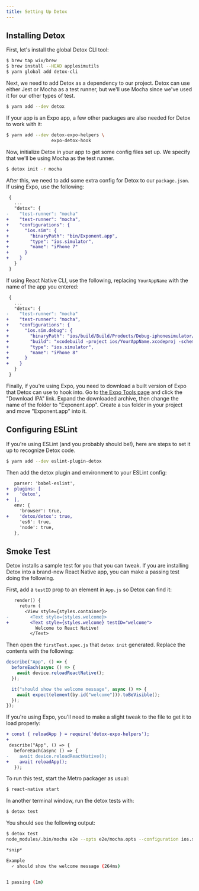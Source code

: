 ```yaml
---
title: Setting Up Detox
---
```


## Installing Detox

First, let's install the global Detox CLI tool:

```bash
$ brew tap wix/brew
$ brew install --HEAD applesimutils
$ yarn global add detox-cli
```

Next, we need to add Detox as a dependency to our project. Detox can use either Jest or Mocha as a test runner, but we'll use Mocha since we've used it for our other types of test.

```bash
$ yarn add --dev detox
```

If your app is an Expo app, a few other packages are also needed for Detox to work with it:

```bash
$ yarn add --dev detox-expo-helpers \
                 expo-detox-hook
```

Now, initialize Detox in your app to get some config files set up. We specify that we'll be using Mocha as the test runner.

```bash
$ detox init -r mocha
```

After this, we need to add some extra config for Detox to our `package.json`. If using Expo, use the following:

```diff
 {
   ...
   "detox": {
-    "test-runner": "mocha"
+    "test-runner": "mocha",
+    "configurations": {
+      "ios.sim": {
+        "binaryPath": "bin/Exponent.app",
+        "type": "ios.simulator",
+        "name": "iPhone 7"
+      }
+    }
   }
 }
```

If using React Native CLI, use the following, replacing `YourAppName` with the name of the app you entered:

```diff
 {
   ...
   "detox": {
-    "test-runner": "mocha"
+    "test-runner": "mocha",
+    "configurations": {
+      "ios.sim.debug": {
+        "binaryPath": "ios/build/Build/Products/Debug-iphonesimulator/YourAppName.app",
+        "build": "xcodebuild -project ios/YourAppName.xcodeproj -scheme YourAppName -configuration Debug -sdk iphonesimulator -derivedDataPath ios/build",
+        "type": "ios.simulator",
+        "name": "iPhone 8"
+      }
+    }
   }
 }
```

Finally, if you're using Expo, you need to download a built version of Expo that Detox can use to hook into. Go to [the Expo Tools page](https://expo.io/tools#client) and click the "Download IPA" link. Expand the downloaded archive, then change the name of the folder to "Exponent.app". Create a `bin` folder in your project and move "Exponent.app" into it.

## Configuring ESLint

If you're using ESLint (and you probably should be!), here are steps to set it up to recognize Detox code.

```bash
$ yarn add --dev eslint-plugin-detox
```

Then add the detox plugin and environment to your ESLint config:

```diff
   parser: 'babel-eslint',
+  plugins: [
+    'detox',
+  ],
   env: {
     'browser': true,
+    'detox/detox': true,
     'es6': true,
     'node': true,
   },
```

## Smoke Test

Detox installs a sample test for you that you can tweak. If you are installing Detox into a brand-new React Native app, you can make a passing test doing the following.

First, add a `testID` prop to an element in `App.js` so Detox can find it:

```diff
   render() {
     return (
       <View style={styles.container}>
-        <Text style={styles.welcome}>
+        <Text style={styles.welcome} testID="welcome">
           Welcome to React Native!
         </Text>
```

Then open the `firstTest.spec.js` that `detox init` generated. Replace the contents with the following:

```javascript
describe("App", () => {
  beforeEach(async () => {
    await device.reloadReactNative();
  });

  it("should show the welcome message", async () => {
    await expect(element(by.id("welcome"))).toBeVisible();
  });
});
```

If you're using Expo, you'll need to make a slight tweak to the file to get it to load properly:

```diff
+ const { reloadApp } = require('detox-expo-helpers');
+
 describe("App", () => {
   beforeEach(async () => {
-    await device.reloadReactNative();
+    await reloadApp();
   });
```

To run this test, start the Metro packager as usual:

```bash
$ react-native start
```

In another terminal window, run the detox tests with:

```bash
$ detox test
```

You should see the following output:

```bash
$ detox test
node_modules/.bin/mocha e2e --opts e2e/mocha.opts --configuration ios.sim.debug     --grep :android: --invert     --artifacts-location "artifacts/ios.sim.debug.2018-08-03 11:09:13Z"

*snip*

Example
  ✓ should show the welcome message (264ms)


1 passing (1m)
```
